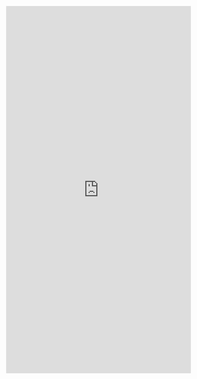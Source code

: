 <iframe scrolling="yes" style="border: 0px #ffffff none;" src="https://edtechuvic.madland.ca/edci335/lms-home/chromeless:true/hidepagetitle:true" allowfullscreen="allowfullscreen" width="100%" height="1000">
</iframe>
